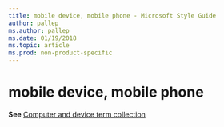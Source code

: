 ```yaml
---
title: mobile device, mobile phone - Microsoft Style Guide
author: pallep
ms.author: pallep
ms.date: 01/19/2018
ms.topic: article
ms.prod: non-product-specific
---
```


# mobile device, mobile phone

**See** [Computer and device term collection](~/a-z-word-list-term-collections/term-collections/computer-device-terms.md)
